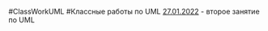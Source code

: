 #ClassWorkUML
#Классные работы по UML
[27.01.2022](https://github.com/RomanLyashenko/UML/blob/main/2/2.drawio.png) - второе занятие по UML <br> 
